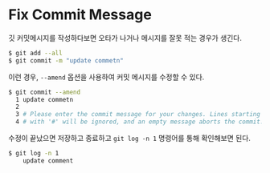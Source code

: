 # Fix Commit Message
깃 커밋메시지를 작성하다보면 오타가 나거나 메시지를 잘못 적는 경우가 생긴다.

```bash
$ git add --all
$ git commit -m "update commetn"
```

이런 경우, `--amend` 옵션을 사용하여 커밋 메시지를 수정할 수 있다.

```bash
$ git commit --amend
  1 update commetn
  2
  3 # Please enter the commit message for your changes. Lines starting
  4 # with '#' will be ignored, and an empty message aborts the commit.
```

수정이 끝났으면 저장하고 종료하고 `git log -n 1` 명령어를 통해 확인해보면 된다.

```bash
$ git log -n 1
    update comment
```
